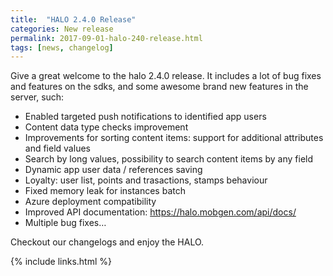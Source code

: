 ```yaml
---
title:  "HALO 2.4.0 Release"
categories: New release
permalink: 2017-09-01-halo-240-release.html
tags: [news, changelog]
---
```


Give a great welcome to the halo 2.4.0 release. It includes a lot of bug fixes and features on the sdks, and some awesome brand new features in the server, such:

- Enabled targeted push notifications to identified app users
- Content data type checks improvement
- Improvements for sorting content items: support for additional attributes and field values
- Search by long values, possibility to search content items by any field
- Dynamic app user data / references saving
- Loyalty: user list, points and trasactions, stamps behaviour
- Fixed memory leak for instances batch
- Azure deployment compatibility
- Improved API documentation: https://halo.mobgen.com/api/docs/
- Multiple bug fixes…


Checkout our changelogs and enjoy the HALO.

{% include links.html %}

